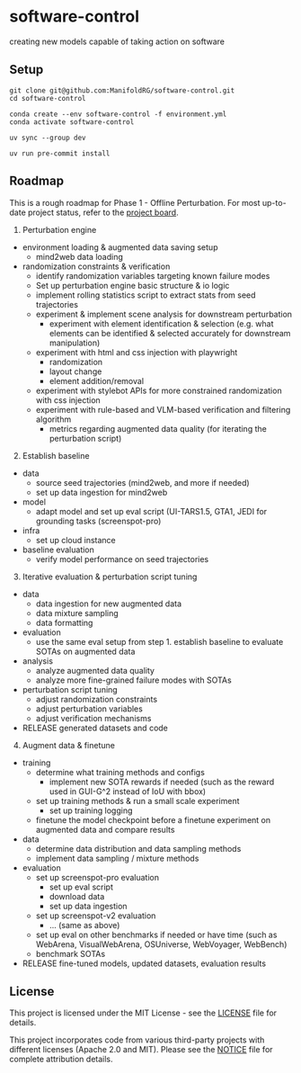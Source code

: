 # software-control

creating new models capable of taking action on software

## Setup

```
git clone git@github.com:ManifoldRG/software-control.git
cd software-control

conda create --env software-control -f environment.yml
conda activate software-control

uv sync --group dev

uv run pre-commit install
```

## Roadmap

This is a rough roadmap for Phase 1 - Offline Perturbation. For most up-to-date project status, refer to the [project board](https://github.com/orgs/ManifoldRG/projects/30/views/1).

1. Perturbation engine

- environment loading & augmented data saving setup
  - mind2web data loading
- randomization constraints & verification
  - identify randomization variables targeting known failure modes
  - Set up perturbation engine basic structure & io logic
  - implement rolling statistics script to extract stats from seed trajectories
  - experiment & implement scene analysis for downstream perturbation
    - experiment with element identification & selection (e.g. what elements can be identified & selected accurately for downstream manipulation)
  - experiment with html and css injection with playwright
    - randomization
    - layout change
    - element addition/removal
  - experiment with stylebot APIs for more constrained randomization with css injection
  - experiment with rule-based and VLM-based verification and filtering algorithm
    - metrics regarding augmented data quality (for iterating the perturbation script)

2. Establish baseline

- data
  - source seed trajectories (mind2web, and more if needed)
  - set up data ingestion for mind2web
- model
  - adapt model and set up eval script (UI-TARS1.5, GTA1, JEDI for grounding tasks (screenspot-pro)
- infra
  - set up cloud instance
- baseline evaluation
  - verify model performance on seed trajectories

3. Iterative evaluation & perturbation script tuning

- data
  - data ingestion for new augmented data
  - data mixture sampling
  - data formatting
- evaluation
  - use the same eval setup from step 1. establish baseline to evaluate SOTAs on augmented data
- analysis
  - analyze augmented data quality
  - analyze more fine-grained failure modes with SOTAs
- perturbation script tuning
  - adjust randomization constraints
  - adjust perturbation variables
  - adjust verification mechanisms
- RELEASE generated datasets and code

4. Augment data & finetune

- training
  - determine what training methods and configs
    - implement new SOTA rewards if needed (such as the reward used in GUI-G^2 instead of IoU with bbox)
  - set up training methods & run a small scale experiment
    - set up training logging
  - finetune the model checkpoint before a finetune experiment on augmented data and compare results
- data
  - determine data distribution and data sampling methods
  - implement data sampling / mixture methods
- evaluation
  - set up screenspot-pro evaluation
    - set up eval script
    - download data
    - set up data ingestion
  - set up screenspot-v2 evaluation
    - ... (same as above)
  - set up eval on other benchmarks if needed or have time (such as WebArena, VisualWebArena, OSUniverse, WebVoyager, WebBench)
  - benchmark SOTAs
- RELEASE fine-tuned models, updated datasets, evaluation results

## License

This project is licensed under the MIT License - see the [LICENSE](LICENSE) file for details.

This project incorporates code from various third-party projects with different licenses (Apache 2.0 and MIT). Please see the [NOTICE](NOTICE) file for complete attribution details.
